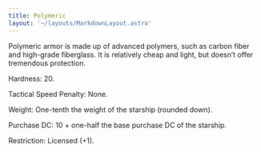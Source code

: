 ```yaml
---
title: Polymeric
layout: '~/layouts/MarkdownLayout.astro'
---
```

Polymeric armor is made up of advanced polymers, such as carbon fiber and
high-grade fiberglass. It is relatively cheap and light, but doesn’t offer
tremendous protection.

Hardness: 20.

Tactical Speed Penalty: None.

Weight: One-tenth the weight of the starship (rounded down).

Purchase DC: 10 + one-half the base purchase DC of the starship.

Restriction: Licensed (+1).

